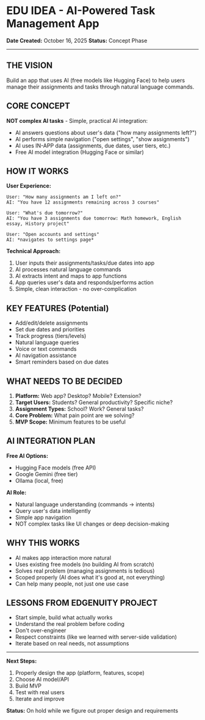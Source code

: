 # EDU IDEA - AI-Powered Task Management App

**Date Created:** October 16, 2025
**Status:** Concept Phase

---

## THE VISION

Build an app that uses AI (free models like Hugging Face) to help users manage their assignments and tasks through natural language commands.

## CORE CONCEPT

**NOT complex AI tasks** - Simple, practical AI integration:
- AI answers questions about user's data ("how many assignments left?")
- AI performs simple navigation ("open settings", "show assignments")
- AI uses IN-APP data (assignments, due dates, user tiers, etc.)
- Free AI model integration (Hugging Face or similar)

## HOW IT WORKS

**User Experience:**
```
User: "How many assignments am I left on?"
AI: "You have 12 assignments remaining across 3 courses"

User: "What's due tomorrow?"
AI: "You have 3 assignments due tomorrow: Math homework, English essay, History project"

User: "Open accounts and settings"
AI: *navigates to settings page*
```

**Technical Approach:**
1. User inputs their assignments/tasks/due dates into app
2. AI processes natural language commands
3. AI extracts intent and maps to app functions
4. App queries user's data and responds/performs action
5. Simple, clean interaction - no over-complication

## KEY FEATURES (Potential)

- Add/edit/delete assignments
- Set due dates and priorities
- Track progress (tiers/levels)
- Natural language queries
- Voice or text commands
- AI navigation assistance
- Smart reminders based on due dates

## WHAT NEEDS TO BE DECIDED

1. **Platform:** Web app? Desktop? Mobile? Extension?
2. **Target Users:** Students? General productivity? Specific niche?
3. **Assignment Types:** School? Work? General tasks?
4. **Core Problem:** What pain point are we solving?
5. **MVP Scope:** Minimum features to be useful

## AI INTEGRATION PLAN

**Free AI Options:**
- Hugging Face models (free API)
- Google Gemini (free tier)
- Ollama (local, free)

**AI Role:**
- Natural language understanding (commands → intents)
- Query user's data intelligently
- Simple app navigation
- NOT complex tasks like UI changes or deep decision-making

## WHY THIS WORKS

- AI makes app interaction more natural
- Uses existing free models (no building AI from scratch)
- Solves real problem (managing assignments is tedious)
- Scoped properly (AI does what it's good at, not everything)
- Can help many people, not just one use case

## LESSONS FROM EDGENUITY PROJECT

- Start simple, build what actually works
- Understand the real problem before coding
- Don't over-engineer
- Respect constraints (like we learned with server-side validation)
- Iterate based on real needs, not assumptions

---

**Next Steps:**
1. Properly design the app (platform, features, scope)
2. Choose AI model/API
3. Build MVP
4. Test with real users
5. Iterate and improve

**Status:** On hold while we figure out proper design and requirements
